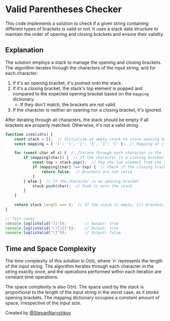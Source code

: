 # Valid Parentheses Checker

This code implements a solution to check if a given string containing different types of brackets is valid or not. It uses a stack data structure to maintain the order of opening and closing brackets and ensure their validity.

## Explanation

The solution employs a stack to manage the opening and closing brackets. The algorithm iterates through the characters of the input string, and for each character:

1. If it's an opening bracket, it's pushed onto the stack.
2. If it's a closing bracket, the stack's top element is popped and compared to the expected opening bracket based on the `mapping` dictionary.
   - If they don't match, the brackets are not valid.
3. If the character is neither an opening nor a closing bracket, it's ignored.

After iterating through all characters, the stack should be empty if all brackets are properly matched. Otherwise, it's not a valid string.

```javascript
function isValid(s) {
    const stack = [];  // Initialize an empty stack to store opening brackets
    const mapping = { ')': '(', '}': '{', ']': '[' };  // Mapping of closing brackets to their corresponding opening brackets

    for (const char of s) {  // Iterate through each character in the input string
        if (mapping[char]) {  // If the character is a closing bracket
            const top = stack.pop();  // Pop the top element from the stack (last opening bracket)
            if (mapping[char] !== top) {  // Check if the closing bracket corresponds to the popped opening bracket
                return false;  // Brackets are not valid
            }
        } else {  // If the character is an opening bracket
            stack.push(char);  // Push it onto the stack
        }
    }
    
    return stack.length === 0;  // If the stack is empty, all brackets are valid; otherwise, the string is not valid
}

// Test cases
console.log(isValid("()"));        // Output: true
console.log(isValid("()[]{}"));    // Output: true
console.log(isValid("(]"));        // Output: false
```

## Time and Space Complexity

The time complexity of this solution is O(n), where 'n' represents the length of the input string. The algorithm iterates through each character in the string exactly once, and the operations performed within each iteration are constant time operations.

The space complexity is also O(n). The space used by the stack is proportional to the length of the input string in the worst case, as it stores opening brackets. The mapping dictionary occupies a constant amount of space, irrespective of the input size.

Created by [@StepanNaryshkov](https://github.com/StepanNaryshkov)